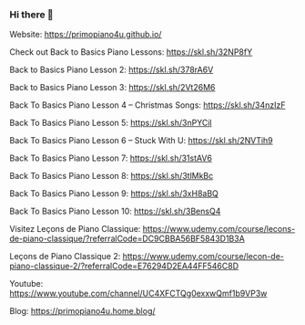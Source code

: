 ### Hi there 👋

Website: https://primopiano4u.github.io/

Check out Back to Basics Piano Lessons: https://skl.sh/32NP8fY

Back to Basics Piano Lesson 2: https://skl.sh/378rA6V

Back to Basics Piano Lesson 3: https://skl.sh/2Vt26M6

Back To Basics Piano Lesson 4 – Christmas Songs: https://skl.sh/34nzIzF

Back To Basics Piano Lesson 5: https://skl.sh/3nPYCil

Back To Basics Piano Lesson 6 – Stuck With U: https://skl.sh/2NVTih9

Back To Basics Piano Lesson 7: https://skl.sh/31stAV6

Back To Basics Piano Lesson 8: https://skl.sh/3tlMkBc

Back To Basics Piano Lesson 9: https://skl.sh/3xH8aBQ

Back To Basics Piano Lesson 10: https://skl.sh/3BensQ4

Visitez Leçons de Piano Classique: https://www.udemy.com/course/lecons-de-piano-classique/?referralCode=DC9CBBA56BF5843D1B3A

Leçons de Piano Classique 2: https://www.udemy.com/course/lecon-de-piano-classique-2/?referralCode=E76294D2EA44FF546C8D

Youtube: https://www.youtube.com/channel/UC4XFCTQg0exxwQmf1b9VP3w

Blog: https://primopiano4u.home.blog/
